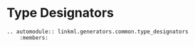 # Type Designators

```{eval-rst}
.. automodule:: linkml.generators.common.type_designators
    :members:
```